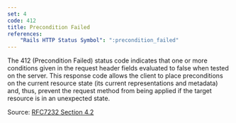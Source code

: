 ```yaml
---
set: 4
code: 412
title: Precondition Failed
references:
    "Rails HTTP Status Symbol": ":precondition_failed"
---
```


The 412 (Precondition Failed) status code indicates that one or more conditions
given in the request header fields evaluated to false when tested on the server.
This response code allows the client to place preconditions on the current
resource state (its current representations and metadata) and, thus, prevent the
request method from being applied if the target resource is in an unexpected
state.

Source: [RFC7232 Section 4.2][1]

[1]: <http://tools.ietf.org/html/rfc7232#section-4.2>